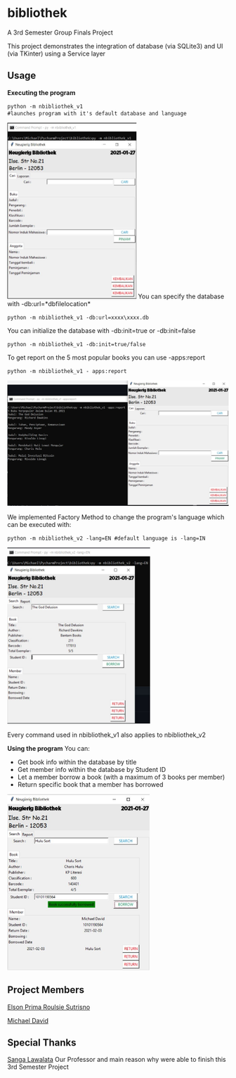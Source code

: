 # bibliothek
 A 3rd Semester Group Finals Project

This project demonstrates the integration of database (via SQLite3) and UI (via TKinter) using a Service layer 

## Usage
 
**Executing the program**
```
python -m nbibliothek_v1 
#launches program with it's default database and language
```

<img src="nbibliothek%20images/v1.JPG" height="400">
You can specify the database with -db:url=*dbfilelocation*

```
python -m nbibliothek_v1 -db:url=xxxx\xxxx.db
```
You can initialize the database with -db:init=true or -db:init=false
```
python -m nbibliothek_v1 -db:init=true/false
```
To get report on the 5 most popular books you can use -apps:report
```
python -m nbibliothek_v1 - apps:report
```
<img src="nbibliothek%20images/with_report.JPG" width="700">


We implemented Factory Method to change the program's language which can be executed with:

```
python -m nbibliothek_v2 -lang=EN #default language is -lang=IN
```
<img src="nbibliothek%20images/v2_EN.JPG" height="400">

Every command used in nbibliothek_v1 also applies to nbibliothek_v2

**Using the program**
You can:
* Get book info within the database by title
* Get member info within the database by Student ID
* Let a  member borrow a book (with a maximum of 3 books per member)
* Return specific book that a member has borrowed

<img src="nbibliothek%20images/inserting_data.JPG" height="400">



## Project Members
[Elson Prima Roulsie Sutrisno](https://github.com/esutrisno94) 

[Michael David](https://github.com/maikdi/)

## Special Thanks
[Sanga Lawalata](https://github.com/slawalata) Our Professor and main reason why were able to finish this 3rd Semester Project

